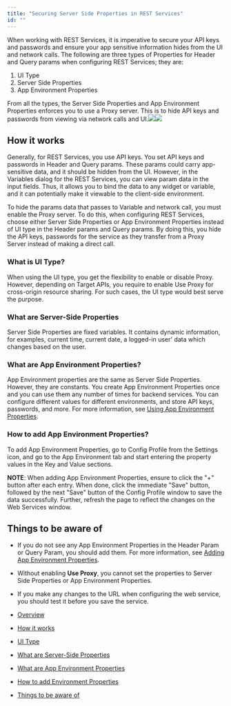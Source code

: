 ```yaml
---
title: "Securing Server Side Properties in REST Services"
id: ""
---
```


When working with REST Services, it is imperative to secure your API keys and passwords and ensure your app sensitive information hides from the UI and network calls. The following are three types of Properties for Header and Query params when configuring REST Services; they are:

1. UI Type
2. Server Side Properties
3. App Environment Properties

From all the types, the Server Side Properties and App Environment Properties enforces you to use a Proxy server. This is to hide API keys and passwords from viewing via network calls and UI.[![](https://www.wavemaker.com../../assets/ServerSidePropertiesHeader.png)](https://www.wavemaker.com../../assets/ServerSidePropertiesHeader.png)[![](https://www.wavemaker.com../../assets/ServerSidePropertiesQuery.png)](https://www.wavemaker.com../../assets/ServerSidePropertiesQuery.png)

## How it works

Generally, for REST Services, you use API keys. You set API keys and passwords in Header and Query params. These params could carry app-sensitive data, and it should be hidden from the UI. However, in the Variables dialog for the REST Services, you can view param data in the input fields. Thus, it allows you to bind the data to any widget or variable, and it can potentially make it viewable to the client-side environment.

To hide the params data that passes to Variable and network call, you must enable the Proxy server. To do this, when configuring REST Services, choose either Server Side Properties or App Environment Properties instead of UI type in the Header params and Query params. By doing this, you hide the API keys, passwords for the service as they transfer from a Proxy Server instead of making a direct call.

### What is UI Type?

When using the UI type, you get the flexibility to enable or disable Proxy. However, depending on Target APIs, you require to enable Use Proxy for cross-origin resource sharing. For such cases, the UI type would best serve the purpose.

### What are Server-Side Properties

Server Side Properties are fixed variables. It contains dynamic information, for examples, current time, current date, a logged-in user' data which changes based on the user.  

### What are App Environment Properties?

App Environment properties are the same as Server Side Properties. However, they are constants. You create App Environment Properties once and you can use them any number of times for backend services. You can configure different values for different environments, and store API keys, passwords, and more. For more information, see [Using App Environment Properties](https://www.wavemaker.com/learn/how-tos/using-app-environment-properties/). 

### How to add App Environment Properties?

To add App Environment Properties, go to Config Profile from the Settings icon, and go to the App Environment tab and start entering the property values in the Key and Value sections.

**NOTE**: When adding App Environment Properties, ensure to click the "+" button after each entry. When done, click the immediate "Save" button, followed by the next "Save" button of the Config Profile window to save the data successfully. Further, refresh the page to reflect the changes on the Web Services window.

## Things to be aware of

- If you do not see any App Environment Properties in the Header Param or Query Param, you should add them. For more information, see [Adding App Environment Properties](https://www.wavemaker.com/learn/how-tos/using-app-environment-properties/).
- Without enabling **Use Proxy**, you cannot set the properties to Server Side Properties or App Environment Properties.
- If you make any changes to the URL when configuring the web service, you should test it before you save the service. 

- [Overview](#overview)
- [How it works](#how-it-works)
- [UI Type](#ui-type)
- [What are Server-Side Properties](#server-side)
- [What are App Environment Properties](#app-env)
- [How to add Environment Properties](#adding-app-env)
- [Things to be aware of](#to-know)
